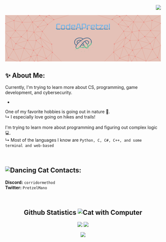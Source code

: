 <div align="right">

  ![](https://komarev.com/ghpvc/?username=CodeAPretzel&=green&label=Profile+Visits)

</div>

<img src="/git-readme-banner.png" alt="banner">

<br>

## ✨ About Me:

Currently, I'm trying to learn more about CS, programming, game development, and cybersecurity.

- 

One of my favorite hobbies is going out in nature 🌲.
<br>
↳ I especially love going on hikes and trails!
<br>
<br>
I'm trying to learn more about programming and figuring out complex logic 💻.
<br>
↳ Most of the languages I know are `Python, C, C#, C++, and some terminal and web-based`

<br>

## <img src="https://emojis.slackmojis.com/emojis/images/1643514596/5999/meow_party.gif?1643514596" alt="Dancing Cat" height="30"> Contacts:

**Discord:** `corridormethod`
<br>
**Twitter:** `PretzelMano`

<br>

<div align="center">

  ## Github Statistics <img src="https://emojis.slackmojis.com/emojis/images/1643515023/10521/meow_code.gif?1643515023" alt="Cat with Computer" height="30">

<p>
  <picture>
    <source media="(prefers-color-scheme: dark)" srcset="https://streak-stats.demolab.com/?user=CodeAPretzel&theme=dark&background=00000000&ring=79FF97&fire=79FF97&currStreakNum=79FF97&currStreakLabel=79FF97&sideNums=FFFFFF&sideLabels=FFFFFF&currStreakNum=FFFFFF">
    <source media="(prefers-color-scheme: light)" srcset="https://streak-stats.demolab.com/?user=CodeAPretzel&theme=light&background=00000000&ring=57DD75&fire=57DD75&currStreakNum=57DD75&currStreakLabel=57DD75&sideNums=000000&sideLabels=000000&currStreakNum=000000">
    <img src="https://streak-stats.demolab.com/?user=CodeAPretzel&theme=light&background=00000000&ring=57DD75&fire=57DD75&currStreakNum=57DD75&currStreakLabel=57DD75&sideNums=000000&sideLabels=000000&currStreakNum=000000">
  </picture>
  <picture>
    <source media="(prefers-color-scheme: dark)" srcset="https://github-readme-stats.vercel.app/api?username=CodeAPretzel&show_icons=true&theme=dark&bg_color=00000000">
    <source media="(prefers-color-scheme: light)" srcset="https://github-readme-stats.vercel.app/api?username=CodeAPretzel&show_icons=true&theme=dark&bg_color=00000000&text_color=000000&&icon_color=57DD75&title_color=000000">
    <img src = "https://github-readme-stats.vercel.app/api?username=CodeAPretzel&show_icons=true&theme=dark&bg_color=00000000">
  </picture>
</p>
<be>
<p align="center">
  <img src="https://github-readme-stats.vercel.app/api/top-langs/?username=CodeAPretzel&theme=github_dark&hide_border=true&include_all_commits=true&count_private=true&layout=compact" width="35%">
</p>
